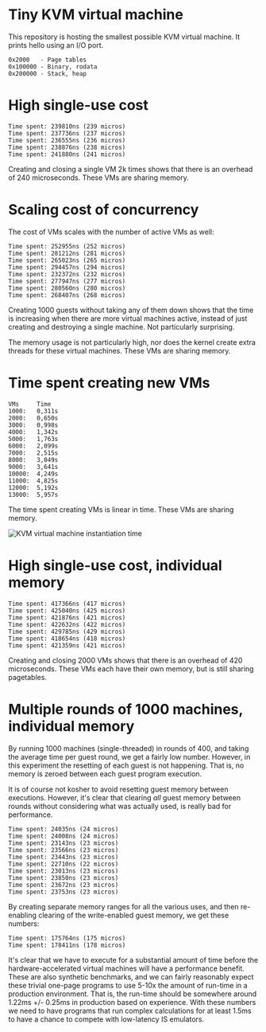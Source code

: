 Tiny KVM virtual machine
==============

This repository is hosting the smallest possible KVM virtual machine.
It prints hello using an I/O port.

```
0x2000   - Page tables
0x100000 - Binary, rodata
0x200000 - Stack, heap
```

High single-use cost
==============

```
Time spent: 239810ns (239 micros)
Time spent: 237736ns (237 micros)
Time spent: 236555ns (236 micros)
Time spent: 238876ns (238 micros)
Time spent: 241880ns (241 micros)
```
Creating and closing a single VM 2k times shows that there is an overhead of 240 microseconds. These VMs are sharing memory.


Scaling cost of concurrency
================

The cost of VMs scales with the number of active VMs as well:
```
Time spent: 252955ns (252 micros)
Time spent: 281212ns (281 micros)
Time spent: 265023ns (265 micros)
Time spent: 294457ns (294 micros)
Time spent: 232372ns (232 micros)
Time spent: 277947ns (277 micros)
Time spent: 280560ns (280 micros)
Time spent: 268407ns (268 micros)
```

Creating 1000 guests without taking any of them down shows that the time is increasing when there are more virtual machines active, instead of just creating and destroying a single machine. Not particularly surprising.

The memory usage is not particularly high, nor does the kernel create extra threads for these virtual machines. These VMs are sharing memory.


Time spent creating new VMs
==================

```
VMs     Time
1000:   0,311s
2000:   0,650s
3000:   0,998s
4000:   1,342s
5000:   1,763s
6000:   2,099s
7000:   2,515s
8000:   3,049s
9000:   3,641s
10000:  4,249s
11000:  4,825s
12000:  5,192s
13000:  5,957s
```

The time spent creating VMs is linear in time. These VMs are sharing memory.

![KVM virtual machine instantiation time](https://user-images.githubusercontent.com/3758947/107860895-f22a9400-6e39-11eb-86c4-8ef775d879b1.png)


High single-use cost, individual memory
==============

```
Time spent: 417366ns (417 micros)
Time spent: 425040ns (425 micros)
Time spent: 421876ns (421 micros)
Time spent: 422632ns (422 micros)
Time spent: 429785ns (429 micros)
Time spent: 418654ns (418 micros)
Time spent: 421359ns (421 micros)
```

Creating and closing 2000 VMs shows that there is an overhead of 420 microseconds. These VMs each have their own memory, but is still sharing pagetables.


Multiple rounds of 1000 machines, individual memory
===============

By running 1000 machines (single-threaded) in rounds of 400, and taking the average time per guest round, we get a fairly low number. However, in this experiment the resetting of each guest is not happening. That is, no memory is zeroed between each guest program execution.

It is of course not kosher to avoid resetting guest memory between executions. However, it's clear that clearing *all* guest memory between rounds without considering what was actually used, is really bad for performance.

```
Time spent: 24035ns (24 micros)
Time spent: 24008ns (24 micros)
Time spent: 23143ns (23 micros)
Time spent: 23566ns (23 micros)
Time spent: 23443ns (23 micros)
Time spent: 22710ns (22 micros)
Time spent: 23013ns (23 micros)
Time spent: 23850ns (23 micros)
Time spent: 23672ns (23 micros)
Time spent: 23753ns (23 micros)
```


By creating separate memory ranges for all the various uses, and then re-enabling clearing of the write-enabled guest memory, we get these numbers:

```
Time spent: 175764ns (175 micros)
Time spent: 178411ns (178 micros)
```

It's clear that we have to execute for a substantial amount of time before the hardware-accelerated virtual machines will have a performance benefit. These are also synthetic benchmarks, and we can fairly reasonably expect these trivial one-page programs to use 5-10x the amount of run-time in a production environment. That is, the run-time should be somewhere around 1.22ms +/- 0.25ms in production based on experience. With these numbers we need to have programs that run complex calculations for at least 1.5ms to have a chance to compete with low-latency IS emulators.
